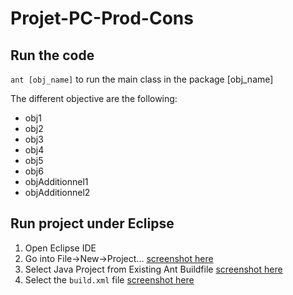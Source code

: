# Projet-PC-Prod-Cons

## Run the code

```ant [obj_name]``` to run the main class in the package [obj_name]

The different objective are the following:
- obj1
- obj2
- obj3
- obj4
- obj5
- obj6
- objAdditionnel1
- objAdditionnel2

## Run project under Eclipse

1. Open Eclipse IDE
2. Go into File->New->Project...
[screenshot here](https://kdrive.infomaniak.com/app/share/863528/f1053e3a-90f6-4e61-8cb0-351c9679fdf3)
3. Select Java Project from Existing Ant Buildfile
[screenshot here](https://kdrive.infomaniak.com/app/share/863528/b7a91818-ceac-4ad2-b5c0-660ad48b2f35)
4. Select the ```build.xml``` file
[screenshot here](https://kdrive.infomaniak.com/app/share/863528/d58cf381-9093-4178-aeae-d252595cfb18)
